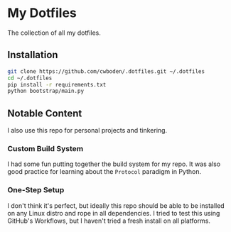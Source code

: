 # My Dotfiles
The collection of all my dotfiles.

## Installation
```sh
git clone https://github.com/cwboden/.dotfiles.git ~/.dotfiles
cd ~/.dotfiles
pip install -r requirements.txt
python bootstrap/main.py
```

## Notable Content
I also use this repo for personal projects and tinkering.

### Custom Build System
I had some fun putting together the build system for my repo.  It was also good
practice for learning about the `Protocol` paradigm in Python.

### One-Step Setup
I don't think it's perfect, but ideally this repo should be able to be
installed on any Linux distro and rope in all dependencies. I tried to test
this using GitHub's Workflows, but I haven't tried a fresh install on all
platforms.
